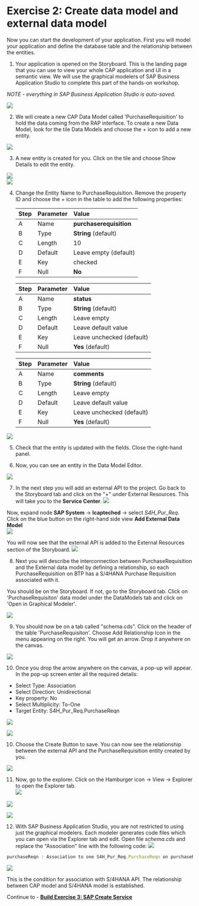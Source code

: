 # Exercise 2: Create data model and external data model 

Now you can start the development of your application. First you will model your application and define the database table and the relationship between the entities.

1. Your application is opened on the Storyboard. This is the landing page that you can use to view your whole CAP application and UI in a semantic view. We will use the graphical modelers of SAP Business Application Studio to complete this part of the hands-on workshop. 

*NOTE - everything in SAP Business Application Studio is auto-saved.*
 
 ![](images/Storyboard.png)
  
2. We will create a new CAP Data Model called 'PurchaseRequisition' to hold the data coming from the RAP interface. To create a new Data Model, look for the tile Data Models and choose the + icon to add a new entity.
   
![](images/DataModel_000.png)

3. A new entity is created for you. Click on the tile and choose Show Details to edit the entity.

![](images/DataModel_000_2.png)   
![](images/DataModel_000_1.png)


4. Change the Entity Name to PurchaseRequisition. Remove the property ID and choose the + icon in the table to add the following properties:

    | Step | Parameter | Value |
    |:-----|:----------|:------|
    | A | Name | **purchaserequisition** |
    | B | Type | **String** (default) |
    | C | Length | 10 |
    | D | Default | Leave empty (default) |
    | E | Key | checked |
    | F | Null | **No**  |

    | Step | Parameter | Value |
    |:-----|:----------|:------|
    | A | Name | **status** |
    | B | Type | **String** (default) |
    | C | Length | Leave empty |
    | D | Default | Leave default value |
    | E | Key | Leave unchecked (default) |
    | F | Null | **Yes** (default) |
   
    | Step | Parameter | Value |
    |:-----|:----------|:------|
    | A | Name | **comments** |
    | B | Type | **String** (default) |
    | C | Length | Leave empty |
    | D | Default | Leave default value |
    | E | Key | Leave unchecked (default) |
    | F | Null | **Yes** (default) |
![](images/DataModel_001.png)

5. Check that the entity is updated with the fields. Close the right-hand panel.

6. Now, you can see an entity in the Data Model Editor.

![](images/DataModel_011.png)

7. In the next step you will add an external API to the project. Go back to the Storyboard tab and click on the "+" under External Resources. This will take you to the **Service Center**. 
![](images/ExternalRes.png)

Now, expand node **SAP System** -> **lcapteched** -> select *S4H_Pur_Req*. Click on the blue button on the right-hand side view **Add External Data Model**   
![](images/External_Data_Model_001.png)

You will now see that the external API is added to the External Resources section of the Storyboard.
![](images/External_Data_Model_002.png)

8. Next you will describe the interconnection between PurchaseRequisition and the External data model by defining a relationship, so each PurchaseRequisition on BTP has a S/4HANA Purchase Requisition associated with it.
   
You should be on the Storyboard. If not, go to the Storyboard tab. Click on 'PurchaseRequisiton' data model under the DataModels tab and click on 'Open in Graphical Modeler'.

![](images/OpenCDSModeler.png)  

9. You should now be on a tab called "schema.cds". Click on the header of the table 'PurchaseRequisiton'. Choose Add Relationship Icon in the menu appearing on the right. You will get an arrow. Drop it anywhere on the canvas.
   
![](images/Association_000.png)

10. Once you drop the arrow anywhere on the canvas, a pop-up will appear. In the pop-up screen enter all the required details:

- Select Type: Association
- Select Direction: Unidirectional
- Key property: No
- Select Multiplicity: To-One
- Target Entity: S4H_Pur_Req.PurchaseReqn
  
![](images/Association_001.png)

![](images/Association_002.png)

10. Choose the Create Button to save. You can now see the relationship between the external API and the PurchaseRequisition entity created by you.

![](images/Association_003.png)

11. Now, go to the explorer. Click on the Hamburger icon -> View -> Explorer to open the Explorer tab.  
![](images/FindExplorer.png)

![](images/Explorer_001.png)

![](images/Explorer_002.png)

12. With SAP Business Application Studio, you are not restricted to using just the graphical modelers. Each modeler generates code files which you can open via the Explorer tab and edit. Open file *schema.cds* and replace the "Association" line with the following code:
![](images/Schema_001.png)

```js
purchaseReqn : Association to one S4H_Pur_Req.PurchaseReqn on purchaseReqn.PurchaseRequisition = purchaserequisition;
```

![](images/Schema_002.png)

This is the condition for association with S/4HANA API. The relationship between CAP model and S/4HANA model is established.

Continue to - **[Build Exercise 3: SAP Create Service](../../../buildcode/exercises/ex3/README.md)**


